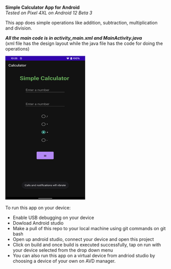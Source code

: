**Simple Calculator App for Android**  
*Tested on Pixel 4XL on Android 12 Beta 3*   

This app does simple operations like addition, subtraction, multiplication and division.   

***All the main code is in activity_main.xml and MainActivity.java***  
(xml file has the design layout while the java file has the code for doing the operations)

<img src="https://github.com/aditya-tekale-99/Android/blob/main/Calculator/Screenshots/UI.png" alt="alt text" width="250" height="450">

To run this app on your device: 
- Enable USB debugging on your device
- Dowload Android studio
- Make a pull of this repo to your local machine using git commands on git bash
- Open up android studio, connect your device and open this project
- Click on build and once build is executed successfully, tap on run with your device selected from the drop down menu
- You can also run this app on a virtual device from andriod studio by choosing a device of your own on AVD manager.
